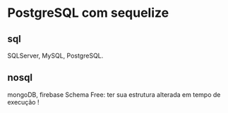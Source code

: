 # PostgreSQL com sequelize 

 ## sql 
 SQLServer, MySQL, PostgreSQL.     
 ## nosql 
 mongoDB, firebase
 Schema Free: ter sua estrutura alterada em tempo de execução !

